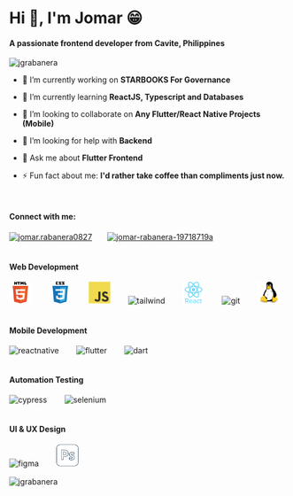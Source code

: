<h1 align="left">Hi 👋, I'm Jomar 😁</h1>
<h4 align="left">A passionate frontend developer from Cavite, Philippines</h4>

<p align="left"> <img src="https://komarev.com/ghpvc/?username=jgrabanera&label=Profile%20views&color=0e75b6&style=flat" alt="jgrabanera" /> </p>

- 🔭 I’m currently working on **STARBOOKS For Governance**

- 🌱 I’m currently learning **ReactJS, Typescript and Databases**

- 👯 I’m looking to collaborate on **Any Flutter/React Native Projects (Mobile)**

- 🤝 I’m looking for help with **Backend**

- 💬 Ask me about **Flutter Frontend**

- ⚡ Fun fact about me: **I'd rather take coffee than compliments just now.**

<div style="display: inline_block"><br>
<h4 align="left">Connect with me:</h4>
  <a href="https://fb.com/jomar.rabanera0827" target="_blank"><img align="center" src="https://raw.githubusercontent.com/rahuldkjain/github-profile-readme-generator/master/src/images/icons/Social/facebook.svg" alt="jomar.rabanera0827" height="30" width="40" /></a>&nbsp;&nbsp;&nbsp;&nbsp;&nbsp;&nbsp;
<a href="https://linkedin.com/in/jomar-rabanera-19718719a" target="_blank"><img align="center" src="https://raw.githubusercontent.com/rahuldkjain/github-profile-readme-generator/master/src/images/icons/Social/linked-in-alt.svg" alt="jomar-rabanera-19718719a" height="30" width="40" /></a> 

</div>

<div style="display: inline_block"><br>
<h4 align="left">Web Development</h4>
<img src="https://raw.githubusercontent.com/devicons/devicon/master/icons/html5/html5-original-wordmark.svg" alt="html5" width="40" height="40"/>  &nbsp;&nbsp;&nbsp;&nbsp;&nbsp;&nbsp;
<img src="https://raw.githubusercontent.com/devicons/devicon/master/icons/css3/css3-original-wordmark.svg" alt="css3" width="40" height="40"/>   &nbsp;&nbsp;&nbsp;&nbsp;&nbsp;&nbsp;
<img src="https://raw.githubusercontent.com/devicons/devicon/master/icons/javascript/javascript-original.svg" alt="javascript" width="40" height="40"/>  &nbsp;&nbsp;&nbsp;&nbsp;&nbsp;&nbsp;
<img src="https://www.vectorlogo.zone/logos/tailwindcss/tailwindcss-icon.svg" alt="tailwind" width="40" height="40"/> &nbsp;&nbsp;&nbsp;&nbsp;&nbsp;&nbsp;
<img src="https://raw.githubusercontent.com/devicons/devicon/master/icons/react/react-original-wordmark.svg" alt="react" width="40" height="40"/>   &nbsp;&nbsp;&nbsp;&nbsp;&nbsp;&nbsp;
<img src="https://www.vectorlogo.zone/logos/git-scm/git-scm-icon.svg" alt="git" width="40" height="40"/>  &nbsp;&nbsp;&nbsp;&nbsp;&nbsp;&nbsp;
<img src="https://raw.githubusercontent.com/devicons/devicon/master/icons/linux/linux-original.svg" alt="linux" width="40" height="40"/> 
</div>

<div style="display: inline_block"><br>
<h4 align="left">Mobile Development</h4>
<img src="https://reactnative.dev/img/header_logo.svg" alt="reactnative" width="40" height="40"/>  &nbsp;&nbsp;&nbsp;&nbsp;&nbsp;&nbsp;
<img src="https://www.vectorlogo.zone/logos/flutterio/flutterio-icon.svg" alt="flutter" width="40" height="40"/>  &nbsp;&nbsp;&nbsp;&nbsp;&nbsp;&nbsp;
<img src="https://www.vectorlogo.zone/logos/dartlang/dartlang-icon.svg" alt="dart" width="40" height="40"/>  &nbsp;&nbsp;&nbsp;&nbsp;&nbsp;&nbsp;
</div>

<div style="display: inline_block"><br>
<h4 align="left">Automation Testing</h4>
<img src="https://raw.githubusercontent.com/simple-icons/simple-icons/6e46ec1fc23b60c8fd0d2f2ff46db82e16dbd75f/icons/cypress.svg" alt="cypress" width="40" height="40"/> &nbsp;&nbsp;&nbsp;&nbsp;&nbsp;&nbsp;
<img src="https://raw.githubusercontent.com/detain/svg-logos/780f25886640cef088af994181646db2f6b1a3f8/svg/selenium-logo.svg" alt="selenium" width="40" height="40"/>
</div>

<div style="display: inline_block"><br>
<h4 align="left">UI & UX Design</h4>
<img src="https://www.vectorlogo.zone/logos/figma/figma-icon.svg" alt="figma" width="40" height="40"/> &nbsp;&nbsp;&nbsp;&nbsp;&nbsp;&nbsp;
<img src="https://raw.githubusercontent.com/devicons/devicon/master/icons/photoshop/photoshop-line.svg" alt="photoshop" width="40" height="40"/> 
</div>

<p><img align="center" src="https://github-readme-streak-stats.herokuapp.com/?user=jgrabanera&" alt="jgrabanera" /></p>
